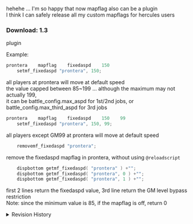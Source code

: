 hehehe ... I'm so happy that now mapflag also can be a plugin  
I think I can safely release all my custom mapflags for hercules users 

### Download: 1.3
plugin


Example:
```c
prontera    mapflag    fixedaspd    150
	setmf_fixedaspd "prontera", 150;
```
all players at prontera will move at default speed  
the value capped between 85~199 ... although the maximum may not actually 199,  
it can be battle_config.max_aspd for 1st/2nd jobs, or battle_config.max_third_aspd for 3rd jobs

```c
prontera    mapflag    fixedaspd    150    99
	setmf_fixedaspd "prontera", 150, 99;
```
all players except GM99 at prontera will move at default speed

```c
	removemf_fixedaspd "prontera";
```
remove the fixedaspd mapflag in prontera, without using `@reloadscript`

```c
	dispbottom getmf_fixedaspd( "prontera" ) +"";
	dispbottom getmf_fixedaspd( "prontera", 0 ) +"";
	dispbottom getmf_fixedaspd( "prontera", 1 ) +"";
```
first 2 lines return the fixedaspd value, 3rd line return the GM level bypass restriction  
Note: since the minimum value is 85, if the mapflag is off, return 0

<details>
<summary>Revision History</summary>

1.0 - plugin

1.1 - plugin
- I hook wrong function, should be map->flags_init

1.1a -
- optimized some part 

1.2 - plugin
- update to latest revision
- add GM level bypass restriction
- add `*setmapflagfixedaspd` `*removemapflagfixedaspd` `*getmapflagfixedaspd` script command

1.3 - plugin
- change `*setmapflagfixedaspd` into `*setmf_fixedaspd` ... and so on

</details>
